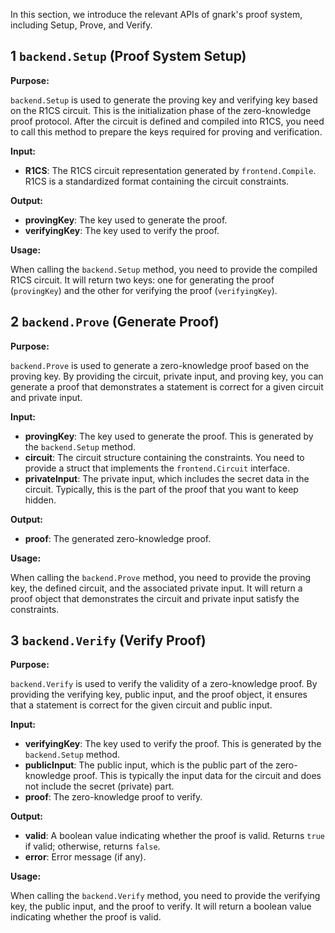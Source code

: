 In this section, we introduce the relevant APIs of gnark's proof system, including Setup, Prove, and Verify.

## 1 `backend.Setup` (Proof System Setup)

**Purpose:**

`backend.Setup` is used to generate the proving key and verifying key based on the R1CS circuit. This is the initialization phase of the zero-knowledge proof protocol. After the circuit is defined and compiled into R1CS, you need to call this method to prepare the keys required for proving and verification.

**Input:**

- **R1CS**: The R1CS circuit representation generated by `frontend.Compile`. R1CS is a standardized format containing the circuit constraints.

**Output:**

- **provingKey**: The key used to generate the proof.
- **verifyingKey**: The key used to verify the proof.

**Usage:**

When calling the `backend.Setup` method, you need to provide the compiled R1CS circuit. It will return two keys: one for generating the proof (`provingKey`) and the other for verifying the proof (`verifyingKey`).

## 2 `backend.Prove` (Generate Proof)

**Purpose:**

`backend.Prove` is used to generate a zero-knowledge proof based on the proving key. By providing the circuit, private input, and proving key, you can generate a proof that demonstrates a statement is correct for a given circuit and private input.

**Input:**

- **provingKey**: The key used to generate the proof. This is generated by the `backend.Setup` method.
- **circuit**: The circuit structure containing the constraints. You need to provide a struct that implements the `frontend.Circuit` interface.
- **privateInput**: The private input, which includes the secret data in the circuit. Typically, this is the part of the proof that you want to keep hidden.

**Output:**

- **proof**: The generated zero-knowledge proof.

**Usage:**

When calling the `backend.Prove` method, you need to provide the proving key, the defined circuit, and the associated private input. It will return a proof object that demonstrates the circuit and private input satisfy the constraints.

## 3 `backend.Verify` (Verify Proof)

**Purpose:**

`backend.Verify` is used to verify the validity of a zero-knowledge proof. By providing the verifying key, public input, and the proof object, it ensures that a statement is correct for the given circuit and public input.

**Input:**

- **verifyingKey**: The key used to verify the proof. This is generated by the `backend.Setup` method.
- **publicInput**: The public input, which is the public part of the zero-knowledge proof. This is typically the input data for the circuit and does not include the secret (private) part.
- **proof**: The zero-knowledge proof to verify.

**Output:**

- **valid**: A boolean value indicating whether the proof is valid. Returns `true` if valid; otherwise, returns `false`.
- **error**: Error message (if any).

**Usage:**

When calling the `backend.Verify` method, you need to provide the verifying key, the public input, and the proof to verify. It will return a boolean value indicating whether the proof is valid.

